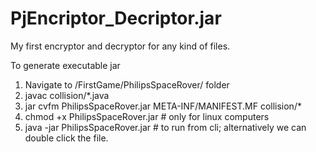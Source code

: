 # PjEncriptor_Decriptor.jar
My first encryptor and decryptor for any kind of files.

To generate executable jar
1. Navigate to /FirstGame/PhilipsSpaceRover/ folder
2. javac collision/*.java
3. jar cvfm PhilipsSpaceRover.jar META-INF/MANIFEST.MF collision/*
4. chmod +x PhilipsSpaceRover.jar # only for linux computers
5. java -jar PhilipsSpaceRover.jar # to run from cli; alternatively we can double click the file.
